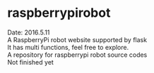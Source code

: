 # raspberrypirobot
Date: 2016.5.11<br>
A RaspberryPi robot website supported by flask<br>
It has multi functions, feel free to explore.<br>
A repository for raspberrypi robot source codes<br>
Not finished yet<br>
